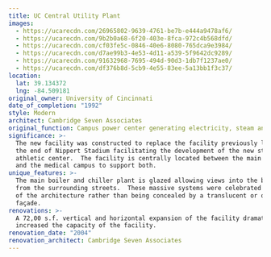 ```yaml
---
title: UC Central Utility Plant
images:
  - https://ucarecdn.com/26965802-9639-4761-be7b-e444a9478af6/
  - https://ucarecdn.com/9b2b0a68-6f20-403e-8fca-972c4b568dfd/
  - https://ucarecdn.com/cf03fe5c-0846-40e6-8080-765dca9e3984/
  - https://ucarecdn.com/d7ae99b3-4e53-4d11-a539-5f9642dc9289/
  - https://ucarecdn.com/91632968-7695-494d-90d3-1db7f1237ae0/
  - https://ucarecdn.com/df376b8d-5cb9-4e55-83ee-5a13bb1f3c37/
location:
  lat: 39.134372
  lng: -84.509181
original_owner: University of Cincinnati
date_of_completion: "1992"
style: Modern
architect: Cambridge Seven Associates
original_function: Campus power center generating electricity, steam and chilled water
significance: >-
  The new facility was constructed to replace the facility previously located at
  the end of Nippert Stadium facilitating the development of the new student
  athletic center.  The facility is centrally located between the main campus
  and the medical campus to support both.
unique_features: >-
  The main boiler and chiller plant is glazed allowing views into the building
  from the surrounding streets.  These massive systems were celebrated as part
  of the architecture rather than being concealed by a translucent or opaque
  façade.
renovations: >-
  A 72,00 s.f. vertical and horizontal expansion of the facility dramatically
  increased the capacity of the facility.
renovation_date: "2004"
renovation_architect: Cambridge Seven Associates
---
```

